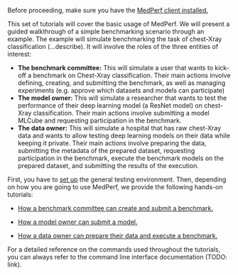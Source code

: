 Before proceeding, make sure you have the [MedPerf client installed.](../installation.md)

This set of tutorials will cover the basic usage of MedPerf. We will present a guided walkthrough of a simple benchmarking scenario through an example.
The example will simulate benchmarking the task of chest-Xray classification (...describe). It will involve the roles of the three entities of interest:

- **The benchmark committee:** This will simulate a user that wants to kick-off a benchmark on Chest-Xray classification. Their main actions involve defining, creating, and submitting the benchmark, as well as managing experiments (e.g. approve which datasets and models can participate)
- **The model owner:** This will simulate a researcher that wants to test the performance of their deep learning model (a ResNet model) on chest-Xray classification. Their main actions involve submitting a model MLCube and requesting participation in the benchmark.
- **The data owner:** This will simulate a hospital that has raw chest-Xray data and wants to allow testing deep learning models on their data while keeping it private. Their main actions involve preparing the data, submitting the metadata of the prepared dataset, requesting participation in the benchmark, execute the benchmark models on the prepared dataset, and submitting the results of the execution.

First, you have to [set up](setup.md) the general testing environment. Then, depending on how you are going to use MedPerf, we provide the following hands-on tutorials:

- [How a benchmark committee can create and submit a benchmark.](benchmark_owner_demo.md)

- [How a model owner can submit a model.](model_owner_demo.md)

- [How a data owner can prepare their data and execute a benchmark.](data_owner_demo.md)

For a detailed reference on the commands used throughout the tutorials, you can always refer to the command line interface documentation (TODO: link).
